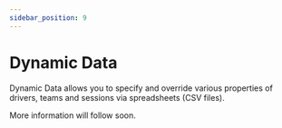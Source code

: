 ```yaml
---
sidebar_position: 9
---
```


# Dynamic Data

Dynamic Data allows you to specify and override various properties of drivers, teams and sessions via spreadsheets (CSV files).

More information will follow soon.
